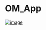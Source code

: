 # OM_App

[
![image](https://user-images.githubusercontent.com/66034298/86541178-208edb00-bf0b-11ea-97eb-ffc82936cd16.png)
](url)
